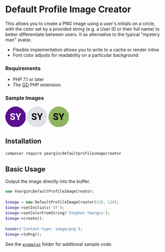 # Default Profile Image Creator

This allows you to create a PNG image using a user's initials on a circle, with the color set by a provided string (e.g. a User ID or their full name) to better differentiate between users. It as alternative to the typical "mystery man" avatar.

* Flexible implementation allows you to write to a cache or render inline
* Font color adjusts for readability on a particular background

### Requirements

- PHP 7.1 or later
- The [GD](https://www.php.net/manual/en/book.image.php) PHP extension.

### Sample Images

![1](1.png) ![2](2.png) ![3](3.png)

## Installation

```
composer require yeargin/defaultprofileimagecreator
```

## Basic Usage

Output the image directly into the buffer.

```php
use Yeargin\DefaultProfileImageCreator;

$image = new DefaultProfileImageCreator(128, 128);
$image->setInitials('SY');
$image->setColorFromString('Stephen Yeargin');
$image->create();

header('Content-type: image/png');
$image->toPng();
```

See the [`examples`](../examples) folder for additional sample code.
